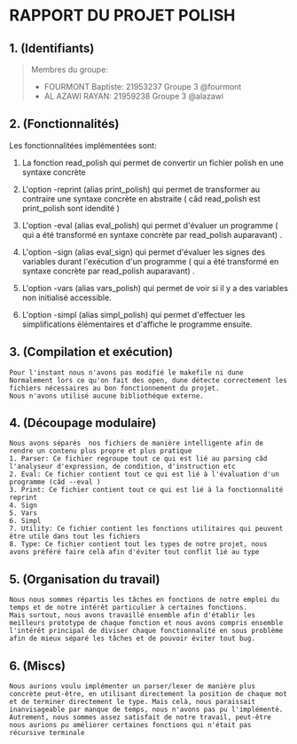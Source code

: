 # RAPPORT DU PROJET POLISH


## 1. (Identifiants)


> Membres du groupe:
> -  FOURMONT Baptiste: 21953237 Groupe 3 @fourmont
> -  AL AZAWI RAYAN: 21959238 Groupe 3 @alazawi


## 2. (Fonctionnalités)

Les fonctionnalitées implémentées sont:
1. La fonction read_polish qui permet de convertir un fichier polish en une syntaxe concrète 

2. L'option -reprint (alias print_polish) qui permet de transformer au contraire une syntaxe concrète en abstraite ( câd read_polish est print_polish sont idendité )

3. L'option -eval (alias eval_polish) qui permet d'évaluer un programme ( qui a été transformé en syntaxe concrète par read_polish auparavant) .

4. L'option -sign (alias eval_sign) qui permet d'évaluer les signes des variables durant l'exécution d'un programme ( qui a été transformé en syntaxe concrète par read_polish auparavant) .

5. L'option -vars (alias vars_polish) qui permet de voir si il y a des variables non initialisé accessible.

6. L'option -simpl (alias simpl_polish) qui permet d'effectuer les simplifications élémentaires et d'affiche le programme ensuite.


## 3. (Compilation et exécution)
    Pour l'instant nous n'avons pas modifié le makefile ni dune 
    Normalement lors ce qu'on fait des open, dune détecte correctement les fichiers nécessaires au bon fonctionnement du projet.
    Nous n'avons utilisé aucune bibliothéque externe.

## 4. (Découpage modulaire)
    Nous avons séparés  nos fichiers de manière intelligente afin de rendre un contenu plus propre et plus pratique
    1. Parser: Ce fichier regroupe tout ce qui est lié au parsing câd l'analyseur d'expression, de condition, d'instruction etc
    2. Eval: Ce fichier contient tout ce qui est lié à l'évaluation d'un programme (câd --eval )
    3. Print: Ce fichier contient tout ce qui est lié à la fonctionnalité reprint
    4. Sign
    5. Vars
    6. Simpl
    7. Utility: Ce fichier contient les fonctions utilitaires qui peuvent être utile dans tout les fichiers 
    8. Type: Ce fichier contient tout les types de notre projet, nous avons préféré faire celà afin d'éviter tout conflit lié au type

## 5. (Organisation du travail)
    Nous nous sommes répartis les tâches en fonctions de notre emploi du temps et de notre intérêt particulier à certaines fonctions.
    Mais surtout, nous avons travaillé ensemble afin d'établir les meilleurs prototype de chaque fonction et nous avons compris ensemble l'intérêt principal de diviser chaque fonctionnalité en sous problème afin de mieux séparé les tâches et de pouvoir éviter tout bug.

## 6. (Miscs)
    Nous aurions voulu implémenter un parser/lexer de manière plus concrète peut-être, en utilisant directement la position de chaque mot et de terminer directement le type. Mais celà, nous paraissait inanvisageable par manque de temps, nous n'avons pas pu l'implémenté.
    Autrement, nous sommes assez satisfait de notre travail, peut-être nous aurions pu améliorer certaines fonctions qui n'était pas récursive terminale
